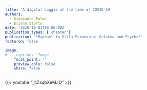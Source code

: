 ```yaml
---
title: 'A digital Loggia at the time of COVID-19'
authors:
  - Gianpaolo Palma
  - Eliana Siotto
date: '2020-10-01T00:00:00Z'
publication_types: ['chapter']
publication: '*Raphael in Villa Farnesina: Galatea and Psyche*'
featured: false

image:
#    caption: 'Image'
    focal_point: ''
    preview_only: false
    share: false
---
```


{{< youtube "_4ZsqbXeMJQ" >}}